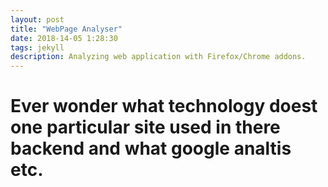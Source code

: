 ```yaml
---
layout: post
title: "WebPage Analyser"
date: 2018-14-05 1:28:30
tags: jekyll
description: Analyzing web application with Firefox/Chrome addons.
---
```


# Ever wonder what technology doest one particular site used in there backend and what google analtis etc.
